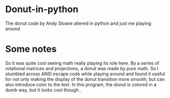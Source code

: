 # Donut-in-python
The donut code by Andy Sloane altered in python and just me playing around

# Some notes 
So it was quite cool seeing math really playing its role here. By a series of rotational matrices and projections, 
a donut was made by pure math. So I stumbled across ANSI escape code while playing around and found it useful for not only making the display of the donut transition more smooth, but can also introduce color to the text. In this program, the donut is colored in a dumb way, but it looks cool though..
